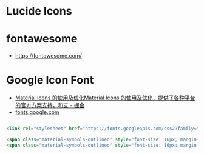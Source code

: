 # Lucide Icons

# fontawesome
- https://fontawesome.com/


# Google Icon Font
- [Material Icons 的使用及优化Material Icons 的使用及优化，提供了各种平台的官方方案支持，和支 - 掘金](https://juejin.cn/post/7200962751400378423)
- [fonts.google.com](https://fonts.google.com/icons)

```html

<link rel="stylesheet" href="https://fonts.googleapis.com/css2?family=Material+Symbols+Outlined:opsz,wght,FILL,GRAD@20..48,100..700,0..1,-50..200" />

<span class="material-symbols-outlined" style="font-size: 16px; margin-right: 4px;">person</span>
<span class="material-symbols-outlined" style="font-size: 16px; margin-right: 4px;">schedule</span>
```